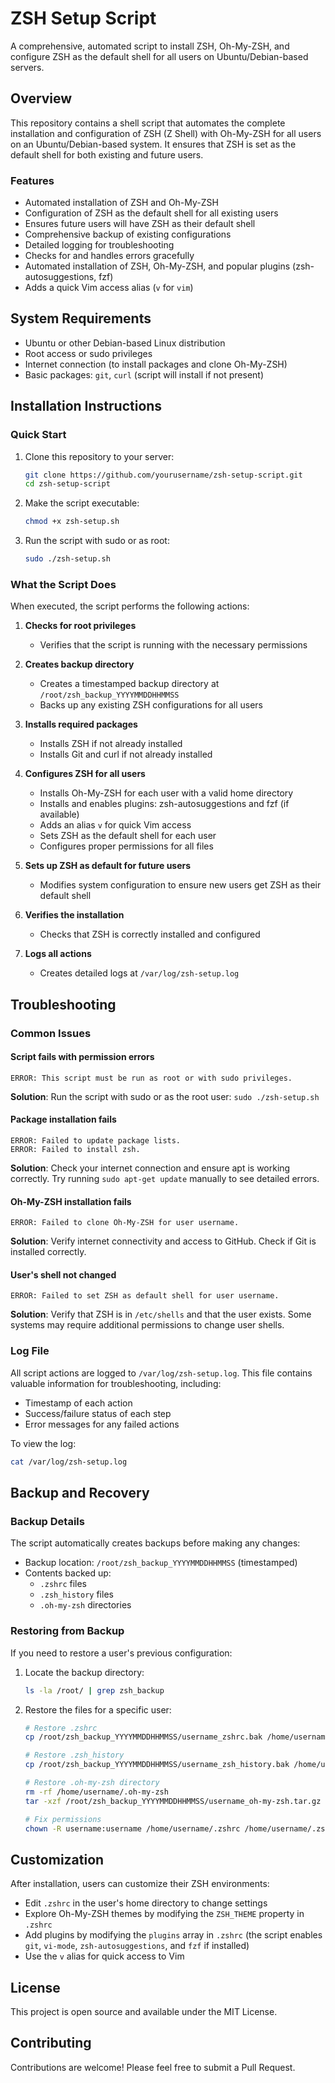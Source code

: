 # ZSH Setup Script

A comprehensive, automated script to install ZSH, Oh-My-ZSH, and configure ZSH as the default shell for all users on Ubuntu/Debian-based servers.

## Overview

This repository contains a shell script that automates the complete installation and configuration of ZSH (Z Shell) with Oh-My-ZSH for all users on an Ubuntu/Debian-based system. It ensures that ZSH is set as the default shell for both existing and future users.

### Features

- Automated installation of ZSH and Oh-My-ZSH
- Configuration of ZSH as the default shell for all existing users
- Ensures future users will have ZSH as their default shell
- Comprehensive backup of existing configurations
- Detailed logging for troubleshooting
- Checks for and handles errors gracefully
- Automated installation of ZSH, Oh-My-ZSH, and popular plugins (zsh-autosuggestions, fzf)
- Adds a quick Vim access alias (`v` for `vim`)

## System Requirements

- Ubuntu or other Debian-based Linux distribution
- Root access or sudo privileges
- Internet connection (to install packages and clone Oh-My-ZSH)
- Basic packages: `git`, `curl` (script will install if not present)

## Installation Instructions

### Quick Start

1. Clone this repository to your server:
   ```bash
   git clone https://github.com/yourusername/zsh-setup-script.git
   cd zsh-setup-script
   ```

2. Make the script executable:
   ```bash
   chmod +x zsh-setup.sh
   ```

3. Run the script with sudo or as root:
   ```bash
   sudo ./zsh-setup.sh
   ```

### What the Script Does

When executed, the script performs the following actions:

1. **Checks for root privileges**
   - Verifies that the script is running with the necessary permissions

2. **Creates backup directory**
   - Creates a timestamped backup directory at `/root/zsh_backup_YYYYMMDDHHMMSS`
   - Backs up any existing ZSH configurations for all users

3. **Installs required packages**
   - Installs ZSH if not already installed
   - Installs Git and curl if not already installed

4. **Configures ZSH for all users**
   - Installs Oh-My-ZSH for each user with a valid home directory
   - Installs and enables plugins: zsh-autosuggestions and fzf (if available)
   - Adds an alias `v` for quick Vim access
   - Sets ZSH as the default shell for each user
   - Configures proper permissions for all files

5. **Sets up ZSH as default for future users**
   - Modifies system configuration to ensure new users get ZSH as their default shell

6. **Verifies the installation**
   - Checks that ZSH is correctly installed and configured

7. **Logs all actions**
   - Creates detailed logs at `/var/log/zsh-setup.log`

## Troubleshooting

### Common Issues

#### Script fails with permission errors
```
ERROR: This script must be run as root or with sudo privileges.
```
**Solution**: Run the script with sudo or as the root user: `sudo ./zsh-setup.sh`

#### Package installation fails
```
ERROR: Failed to update package lists.
ERROR: Failed to install zsh.
```
**Solution**: Check your internet connection and ensure apt is working correctly. Try running `sudo apt-get update` manually to see detailed errors.

#### Oh-My-ZSH installation fails
```
ERROR: Failed to clone Oh-My-ZSH for user username.
```
**Solution**: Verify internet connectivity and access to GitHub. Check if Git is installed correctly.

#### User's shell not changed
```
ERROR: Failed to set ZSH as default shell for user username.
```
**Solution**: Verify that ZSH is in `/etc/shells` and that the user exists. Some systems may require additional permissions to change user shells.

### Log File

All script actions are logged to `/var/log/zsh-setup.log`. This file contains valuable information for troubleshooting, including:
- Timestamp of each action
- Success/failure status of each step
- Error messages for any failed actions

To view the log:
```bash
cat /var/log/zsh-setup.log
```

## Backup and Recovery

### Backup Details

The script automatically creates backups before making any changes:

- Backup location: `/root/zsh_backup_YYYYMMDDHHMMSS` (timestamped)
- Contents backed up:
  - `.zshrc` files
  - `.zsh_history` files
  - `.oh-my-zsh` directories

### Restoring from Backup

If you need to restore a user's previous configuration:

1. Locate the backup directory:
   ```bash
   ls -la /root/ | grep zsh_backup
   ```

2. Restore the files for a specific user:
   ```bash
   # Restore .zshrc
   cp /root/zsh_backup_YYYYMMDDHHMMSS/username_zshrc.bak /home/username/.zshrc
   
   # Restore .zsh_history
   cp /root/zsh_backup_YYYYMMDDHHMMSS/username_zsh_history.bak /home/username/.zsh_history
   
   # Restore .oh-my-zsh directory
   rm -rf /home/username/.oh-my-zsh
   tar -xzf /root/zsh_backup_YYYYMMDDHHMMSS/username_oh-my-zsh.tar.gz -C /home/username/
   
   # Fix permissions
   chown -R username:username /home/username/.zshrc /home/username/.zsh_history /home/username/.oh-my-zsh
   ```

## Customization

After installation, users can customize their ZSH environments:

- Edit `.zshrc` in the user's home directory to change settings
- Explore Oh-My-ZSH themes by modifying the `ZSH_THEME` property in `.zshrc`
- Add plugins by modifying the `plugins` array in `.zshrc` (the script enables `git`, `vi-mode`, `zsh-autosuggestions`, and `fzf` if installed)
- Use the `v` alias for quick access to Vim

## License

This project is open source and available under the MIT License.

## Contributing

Contributions are welcome! Please feel free to submit a Pull Request.

